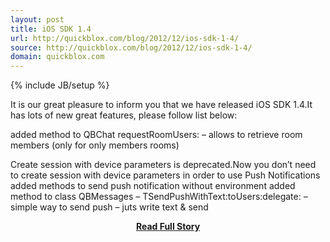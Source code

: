 ```yaml
---
layout: post
title: iOS SDK 1.4
url: http://quickblox.com/blog/2012/12/ios-sdk-1-4/
source: http://quickblox.com/blog/2012/12/ios-sdk-1-4/
domain: quickblox.com
---
```

{% include JB/setup %}<p>It is our great pleasure to inform you that we have released iOS SDK 1.4.It has lots of new great features, please follow list below:
 
 added method to QBChat requestRoomUsers: – allows to retrieve room members (only for only members rooms)
 
 Create session with device parameters is deprecated.Now you don’t need to create session with device parameters in order to use Push Notifications
 added methods to send push notification without environment
 added method to class QBMessages – TSendPushWithText:toUsers:delegate: – simple way to send push – juts write text & send</p>
<center><p><a href="http://quickblox.com/blog/2012/12/ios-sdk-1-4/" style='padding:25px; font-sze:18px; font-weight: bold;'>Read Full Story</a></p></center>
